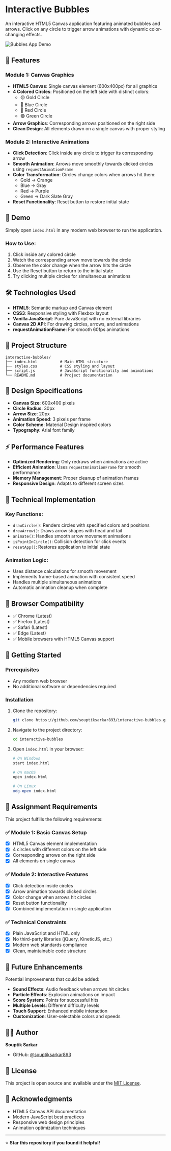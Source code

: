 # Interactive Bubbles

An interactive HTML5 Canvas application featuring animated bubbles and arrows. Click on any circle to trigger arrow animations with dynamic color-changing effects.

![Bubbles App Demo](https://img.shields.io/badge/Demo-Live-brightgreen)

## 🎯 Features

### Module 1: Canvas Graphics
- **HTML5 Canvas**: Single canvas element (600x400px) for all graphics
- **4 Colored Circles**: Positioned on the left side with distinct colors:
  - 🟡 Gold Circle
  - 🔵 Blue Circle  
  - 🔴 Red Circle
  - 🟢 Green Circle
- **Arrow Graphics**: Corresponding arrows positioned on the right side
- **Clean Design**: All elements drawn on a single canvas with proper styling

### Module 2: Interactive Animations
- **Click Detection**: Click inside any circle to trigger its corresponding arrow
- **Smooth Animation**: Arrows move smoothly towards clicked circles using `requestAnimationFrame`
- **Color Transformation**: Circles change colors when arrows hit them:
  - Gold → Orange
  - Blue → Gray
  - Red → Purple
  - Green → Dark Slate Gray
- **Reset Functionality**: Reset button to restore initial state

## 🚀 Demo

Simply open `index.html` in any modern web browser to run the application.

### How to Use:
1. Click inside any colored circle
2. Watch the corresponding arrow move towards the circle
3. Observe the color change when the arrow hits the circle
4. Use the Reset button to return to the initial state
5. Try clicking multiple circles for simultaneous animations

## 🛠️ Technologies Used

- **HTML5**: Semantic markup and Canvas element
- **CSS3**: Responsive styling with Flexbox layout
- **Vanilla JavaScript**: Pure JavaScript with no external libraries
- **Canvas 2D API**: For drawing circles, arrows, and animations
- **requestAnimationFrame**: For smooth 60fps animations

## 📁 Project Structure

```
interactive-bubbles/
├── index.html          # Main HTML structure
├── styles.css          # CSS styling and layout
├── script.js           # JavaScript functionality and animations
└── README.md           # Project documentation
```

## 🎨 Design Specifications

- **Canvas Size**: 600x400 pixels
- **Circle Radius**: 30px
- **Arrow Size**: 20px
- **Animation Speed**: 3 pixels per frame
- **Color Scheme**: Material Design inspired colors
- **Typography**: Arial font family

## ⚡ Performance Features

- **Optimized Rendering**: Only redraws when animations are active
- **Efficient Animation**: Uses `requestAnimationFrame` for smooth performance
- **Memory Management**: Proper cleanup of animation frames
- **Responsive Design**: Adapts to different screen sizes

## 🔧 Technical Implementation

### Key Functions:
- `drawCircle()`: Renders circles with specified colors and positions
- `drawArrow()`: Draws arrow shapes with head and tail
- `animate()`: Handles smooth arrow movement animations
- `isPointInCircle()`: Collision detection for click events
- `resetApp()`: Restores application to initial state

### Animation Logic:
- Uses distance calculations for smooth movement
- Implements frame-based animation with consistent speed
- Handles multiple simultaneous animations
- Automatic animation cleanup when complete

## 📱 Browser Compatibility

- ✅ Chrome (Latest)
- ✅ Firefox (Latest)
- ✅ Safari (Latest)
- ✅ Edge (Latest)
- ✅ Mobile browsers with HTML5 Canvas support

## 🚀 Getting Started

### Prerequisites
- Any modern web browser
- No additional software or dependencies required

### Installation
1. Clone the repository:
   ```bash
   git clone https://github.com/souptiksarkar893/interactive-bubbles.git
   ```

2. Navigate to the project directory:
   ```bash
   cd interactive-bubbles
   ```

3. Open `index.html` in your browser:
   ```bash
   # On Windows
   start index.html
   
   # On macOS
   open index.html
   
   # On Linux
   xdg-open index.html
   ```

## 🎯 Assignment Requirements

This project fulfills the following requirements:

### ✅ Module 1: Basic Canvas Setup
- [x] HTML5 Canvas element implementation
- [x] 4 circles with different colors on the left side
- [x] Corresponding arrows on the right side
- [x] All elements on single canvas

### ✅ Module 2: Interactive Features
- [x] Click detection inside circles
- [x] Arrow animation towards clicked circles
- [x] Color change when arrows hit circles
- [x] Reset button functionality
- [x] Combined implementation in single application

### ✅ Technical Constraints
- [x] Plain JavaScript and HTML only
- [x] No third-party libraries (jQuery, KineticJS, etc.)
- [x] Modern web standards compliance
- [x] Clean, maintainable code structure

## 🔮 Future Enhancements

Potential improvements that could be added:

- **Sound Effects**: Audio feedback when arrows hit circles
- **Particle Effects**: Explosion animations on impact
- **Score System**: Points for successful hits
- **Multiple Levels**: Different difficulty levels
- **Touch Support**: Enhanced mobile interaction
- **Customization**: User-selectable colors and speeds

## 👨‍💻 Author

**Souptik Sarkar**
- GitHub: [@souptiksarkar893](https://github.com/souptiksarkar893)

## 📄 License

This project is open source and available under the [MIT License](LICENSE).

## 🙏 Acknowledgments

- HTML5 Canvas API documentation
- Modern JavaScript best practices
- Responsive web design principles
- Animation optimization techniques

---

⭐ **Star this repository if you found it helpful!**
